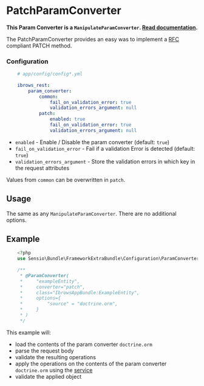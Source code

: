 # PatchParamConverter

**This Param Converter is a `ManipulateParamConverter`. [Read documentation](manipulate_param_converter.md).**

The PatchParamConverter provides an easy was to implement a [RFC](https://tools.ietf.org/html/rfc6902) compliant PATCH method.

### Configuration
```yaml
    # app/config/config*.yml
    
    ibrows_rest:
        param_converter:
            common:
                fail_on_validation_error: true
                validation_errors_argument: null
            patch:
                enabled: true
                fail_on_validation_error: true
                validation_errors_argument: null
```

 - `enabled` - Enable / Disable the param converter (default: `true`)
 - `fail_on_validation_error` - Fail if a validation Error is detected (default: `true`)
 - `validation_errors_argument` - Store the validation errors in which key in the request attributes
 
Values from `common` can be overwritten in `patch`.

## Usage
The same as any `ManipulateParamConverter`. There are no additional options.

## Example
```php
    <?php
    use Sensio\Bundle\FrameworkExtraBundle\Configuration\ParamConverter;
    
    /**
     * @ParamConverter(
     *     "exampleEntity",
     *     converter="patch",
     *     class="IbrowsAppBundle:ExampleEntity",
     *     options={
     *         "source" = "doctrine.orm",
     *     }
     * )
     */
```

This example will:
- load the contents of the param converter `doctrine.orm`
- parse the request body
- validate the resulting operations
- apply the operations on the contents of the param converter `doctrine.orm` using the [service](../patch.md)
- validate the applied object
